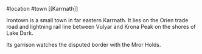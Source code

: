 #location #town [[Karrnath]]

Irontown is a small town in far eastern Karrnath. It lies on the Orien trade road and lightning rail line between Vulyar and Krona Peak on the shores of Lake Dark.

Its garrison watches the disputed border with the Mror Holds.